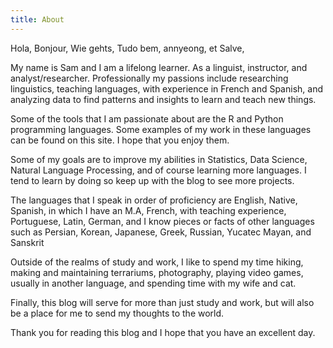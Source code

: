 ```yaml
---
title: About
---
```


Hola, Bonjour, Wie gehts, Tudo bem, annyeong, et Salve, 

My name is Sam and I am a lifelong learner. As a linguist, instructor, and analyst/researcher. Professionally my passions include researching linguistics, teaching languages, with experience in French and Spanish, and analyzing data to find patterns and insights to learn and teach new things. 

Some of the tools that I am passionate about are the R and Python programming languages. Some examples of my work in these languages can be found on this site. I hope that you enjoy them. 

Some of my goals are to improve my abilities in Statistics, Data Science, Natural Language Processing, and of course learning more languages. I tend to learn by doing so keep up with the blog to see more projects. 

The languages that I speak in order of proficiency are English, Native, Spanish, in which I have an M.A, French, with teaching experience, Portuguese, Latin, German, and I know pieces or facts of other languages such as Persian, Korean, Japanese, Greek, Russian, Yucatec Mayan, and Sanskrit

Outside of the realms of study and work, I like to spend my time hiking, making and maintaining terrariums, photography, playing video games, usually in another language, and spending time with my wife and cat. 

Finally, this blog will serve for more than just study and work, but will also be a place for me to send my thoughts to the world.

Thank you for reading this blog and I hope that you have an excellent day.
